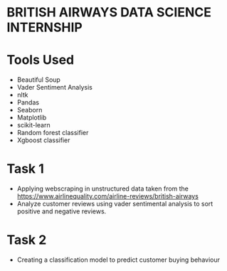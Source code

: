 # BRITISH AIRWAYS DATA SCIENCE INTERNSHIP

# Tools Used

- Beautiful Soup
- Vader Sentiment Analysis
- nltk
- Pandas
- Seaborn
- Matplotlib
- scikit-learn
- Random forest classifier
- Xgboost classifier

# Task 1

- Applying webscraping in unstructured data taken from the https://www.airlinequality.com/airline-reviews/british-airways
- Analyze customer reviews using vader sentimental analysis to sort positive and negative reviews.

# Task 2

- Creating a classification model to predict customer buying behaviour
